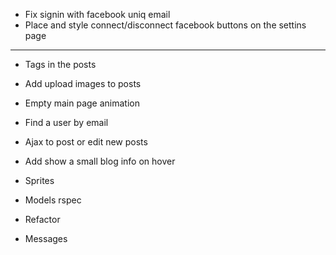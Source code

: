 * Fix signin with facebook uniq email
* Place and style connect/disconnect facebook buttons on the settins page
---
* Tags in the posts
* Add upload images to posts
* Empty main page animation
* Find a user by email
* Ajax to post or edit new posts
* Add show a small blog info on hover
* Sprites

* Models rspec
* Refactor
* Messages
